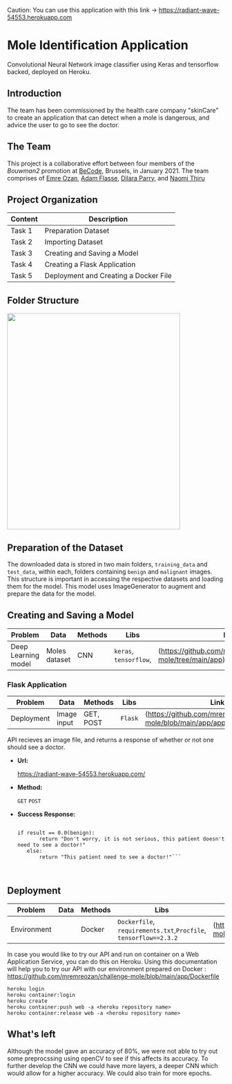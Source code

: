 Caution: You can use this application with this link -> https://radiant-wave-54553.herokuapp.com

# Mole Identification Application

Convolutional Neural Network image classifier using Keras and tensorflow backed, deployed on Heroku.

## Introduction

The team has been commissioned by the health care company "skinCare" to create an application that can detect when a mole is dangerous, and advice the user to go to see the doctor. 



## The Team
This project is a collaborative effort between four members of the *Bouwman2* promotion at [BeCode](https://github.com/becodeorg), Brussels, in January 2021. The team comprises of [Emre Ozan](https://github.com/mremreozan), [Adam Flasse](https://github.com/adamflasse), [Dilara Parry](https://github.com/trickydaze), and [Naomi Thiru](https://github.com/naomithiru)



## Project Organization

| Content | Description |
|---|---|
| Task 1 | Preparation Dataset |
| Task 2 | Importing Dataset |
| Task 3 | Creating and Saving a Model |
| Task 4 | Creating a Flask Application |
| Task 5 | Deployment and Creating a Docker File |


## Folder Structure

<img src="https://github.com/mremreozan/challenge-mole/blob/main/assets/1.JPG" width="400" height="500">


## Preparation of the Dataset
The downloaded data is stored in two main folders, `training_data` and `test_data`, within each, folders containing `benign` and `malignant` images. This structure is important in accessing the respective datasets and loading them for the model.
This model uses ImageGenerator to augment and prepare the data for the model.


## Creating and Saving a Model

|__Problem__|__Data__|__Methods__|__Libs__|__Link__|
|-|-|-|-|-|
|Deep Learning model|Moles dataset |CNN|`keras`, `tensorflow`,|(https://github.com/mremreozan/challenge-mole/tree/main/app)|




### Flask Application
|__Problem__|__Data__|__Methods__|__Libs__|__Link__|
|-|-|-|-|-|
|Deployment|Image input|GET, POST|`Flask`|(https://github.com/mremreozan/challenge-mole/blob/main/app/app.py)|

API recieves an image file, and returns a response of whether or not one should see a doctor.

* **Url:**
    
    https://radiant-wave-54553.herokuapp.com/

* **Method:**

  `GET` `POST`

* **Success Response:**

    ```
    
    if result == 0.0(benign):
           return "Don't worry, it is not serious, this patient doesn't need to see a doctor!"
       else:
           return "This patient need to see a doctor!"```



## Deployment

|__Problem__|__Data__|__Methods__|__Libs__|__Link__|
|-|-|-|-|-|
|Environment||Docker|`Dockerfile`, `requirements.txt`,`Procfile`, `tensorflow==2.3.2`|(https://github.com/mremreozan/challenge-mole/blob/main/app/Dockerfile)| |


In case you would like to try our API and run on container on a Web Application Service, you can do this on Heroku.
Using this documentation will help you to try our API with our environment prepared on Docker : https://github.com/mremreozan/challenge-mole/blob/main/app/Dockerfile

```
heroku login
heroku container:login
heroku create
heroku container:push web -a <heroku repository name>
heroku container:release web -a <heroku repository name>
```



## What's left
Although the model gave an accuracy of 80%, we were not able to try out some preprocssing using openCV to see if this affects its accuracy.
To further develop the CNN we could have more layers, a deeper CNN which would allow for a higher accuracy. We could also train for more epochs.
